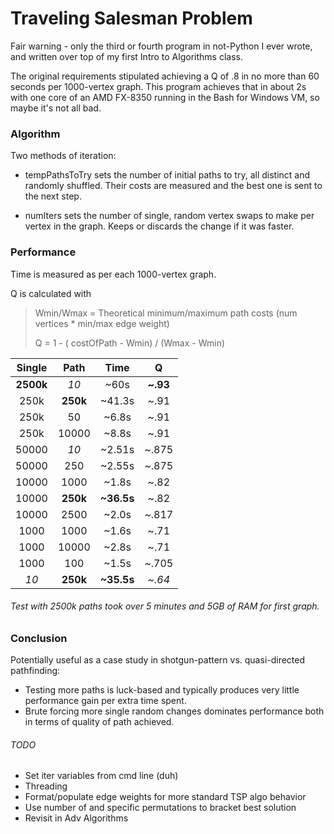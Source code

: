 # Traveling Salesman Problem

Fair warning - only the third or fourth program in not-Python I ever wrote, and written over top of my first Intro to Algorithms class. 

The original requirements stipulated achieving a Q of .8 in no more than 60 seconds per 1000-vertex graph. This program achieves that in about 2s with one core of an AMD FX-8350 running in the Bash for Windows VM, so maybe it's not all bad.

### Algorithm

Two methods of iteration: 

* tempPathsToTry sets the number of initial paths to try, all distinct and randomly shuffled. Their costs are measured and the best one is sent to the next step.

* numIters sets the number of single, random vertex swaps to make per vertex in the graph. Keeps or discards the change if it was faster.

### Performance

Time is measured as per each 1000-vertex graph.

Q is calculated with 
> Wmin/Wmax = Theoretical minimum/maximum path costs (num vertices * min/max edge weight)
> 
> Q = 1 - ( costOfPath - Wmin) / (Wmax - Wmin)

|  Single   |   Path   |    Time    |     Q    |
|:---------:|:--------:|:----------:|:--------:|
| **2500k** |  *10*    |  ~60s      | **~.93** |
|  250k     | **250k** |  ~41.3s    | ~.91     |
|  250k     |  50      |  ~6.8s     | ~.91     |
|  250k     |  10000   |  ~8.8s     | ~.91     |
|  50000    |  *10*    |  ~2.51s    | ~.875    |
|  50000    |  250     |  ~2.55s    | ~.875    |
|  10000    |  1000    |  ~1.8s     | ~.82     |
|  10000    | **250k** | **~36.5s** | ~.82     |
|  10000    |  2500    |  ~2.0s     | ~.817    |
|  1000     |  1000    |  ~1.6s     | ~.71     |
|  1000     |  10000   |  ~2.8s     | ~.71     |
|  1000     |  100     |  ~1.5s     | ~.705    |
|  *10*     | **250k** | **~35.5s** | *~.64*   |

###### Test with 2500k paths took over 5 minutes and 5GB of RAM for first graph.

### Conclusion

Potentially useful as a case study in shotgun-pattern vs. quasi-directed pathfinding:
* Testing more paths is luck-based and typically produces very little performance gain per extra time spent.
* Brute forcing more single random changes dominates performance both in terms of quality of path achieved.

###### TODO
* Set iter variables from cmd line (duh)
* Threading
* Format/populate edge weights for more standard TSP algo behavior
* Use number of and specific permutations to bracket best solution 
* Revisit in Adv Algorithms
